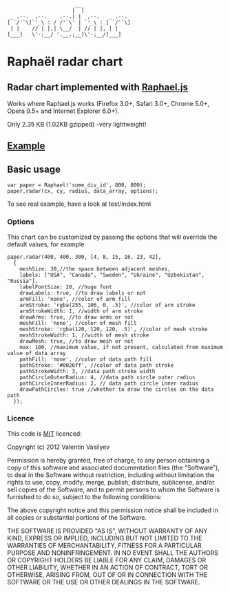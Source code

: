 ```
                      __                 
                     |  ]                
 _ .--.  ,--.    .--.| |  ,--.   _ .--.  
[ `/'`\]`'_\ : / /'`\' | `'_\ : [ `/'`\] 
 | |    // | |,| \__/  | // | |, | |     
[___]   \'-;__/ '.__.;__]\'-;__/[___]  

```


# Raphaël radar chart

## Radar chart implemented with [Raphael.js][raphael]

Works where Raphael.js works (Firefox 3.0+, Safari 3.0+, Chrome 5.0+, Opera 9.5+ and Internet Explorer 6.0+).

Only 2.35 KB (1.02KB gzipped) -very lightweight!

## [Example](http://valve.github.com/g.raphael-radar/example)

## Basic usage

``` 
var paper = Raphael('some_div_id', 800, 800);
paper.radar(cx, cy, radius, data_array, options);
```

To see real example, have a look at test/index.html 

### Options

This chart can be customized by passing the options that will override the default values, for example

``` 
paper.radar(400, 400, 300, [4, 8, 15, 16, 23, 42],
  {    
    meshSize: 30,//the space between adjacent meshes,
    labels: ["USA", "Canada", "Sweden", "Ukraine", "Uzbekistan", "Russia"],
    labelFontSize: 20, //huge font
    drawLabels: true, //to draw labels or not
    armFill: 'none', //color of arm fill
    armStroke: 'rgba(255, 106, 0, .5)', //color of arm stroke
    armStrokeWidth: 1, //width of arm stroke
    drawArms: true, //to draw arms or not
    meshFill: 'none', //color of mesh fill
    meshStroke: 'rgba(120, 120, 120, .5)', //color of mesh stroke
    meshStrokeWidth: 1, //width of mesh stroke
    drawMesh: true, //to draw mesh or not
    max: 100, //maximum value, if not present, calculated from maximum value of data array
    pathFill: 'none', //color of data path fill
    pathStroke: '#0026ff', //color of data path stroke
    pathStrokeWidth: 3, //data path stroke width
    pathCircleOuterRadius: 4, //data path circle outer radius
    pathCircleInnerRadius: 2, // data path circle inner radius
    drawPathCircles: true //whether to draw the circles on the data path 
  });
```

### Licence

This code is [MIT][mit] licenced:

Copyright (c) 2012 Valentin Vasilyev

Permission is hereby granted, free of charge, to any person obtaining a copy of this software and associated documentation files (the "Software"), to deal in the Software without restriction, including without limitation the rights to use, copy, modify, merge, publish, distribute, sublicense, and/or sell copies of the Software, and to permit persons to whom the Software is furnished to do so, subject to the following conditions:

The above copyright notice and this permission notice shall be included in all copies or substantial portions of the Software.

THE SOFTWARE IS PROVIDED "AS IS", WITHOUT WARRANTY OF ANY KIND, EXPRESS OR IMPLIED, INCLUDING BUT NOT LIMITED TO THE WARRANTIES OF MERCHANTABILITY, FITNESS FOR A PARTICULAR PURPOSE AND NONINFRINGEMENT. IN NO EVENT SHALL THE AUTHORS OR COPYRIGHT HOLDERS BE LIABLE FOR ANY CLAIM, DAMAGES OR OTHER LIABILITY, WHETHER IN AN ACTION OF CONTRACT, TORT OR OTHERWISE, ARISING FROM, OUT OF OR IN CONNECTION WITH THE SOFTWARE OR THE USE OR OTHER DEALINGS IN THE SOFTWARE.



[raphael]: http://raphaeljs.com/
[mit]: http://www.opensource.org/licenses/mit-license.php
